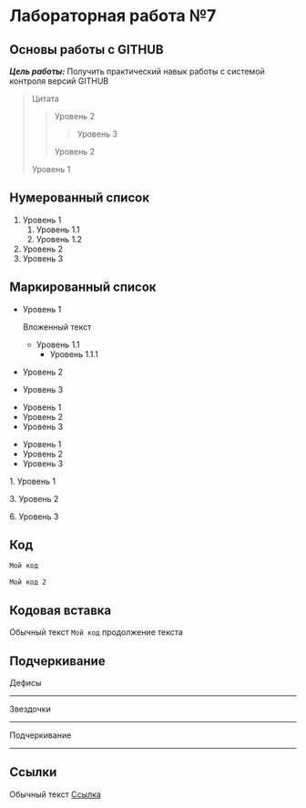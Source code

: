 # Лабораторная работа №7

## Основы работы с GITHUB

***Цель работы:*** Получить практический навык работы с системой контроля версий GITHUB

>Цитата
>> Уровень 2
>>> Уровень 3
>>
>> Уровень 2
>
> Уровень 1

## Нумерованный список

1. Уровень 1
   1. Уровень 1.1
   2. Уровень 1.2
3. Уровень 2
4. Уровень 3

## Маркированный список

* Уровень 1

   Вложенный текст
   * Уровень 1.1
      * Уровень 1.1.1
* Уровень 2
* Уровень 3

+ Уровень 1
+ Уровень 2
+ Уровень 3

- Уровень 1
- Уровень 2
- Уровень 3

1\. Уровень 1

3\. Уровень 2

6\. Уровень 3

## Код

```javascript
Мой код
```


    Мой код 2

## Кодовая вставка

Обычный текст `Мой код` продолжение текста

## Подчеркивание

Дефисы

---

Звездочки

***

Подчеркивание

___

## Ссылки

Обычный текст [Ссылка](http://google.com "Сайт гугл")
